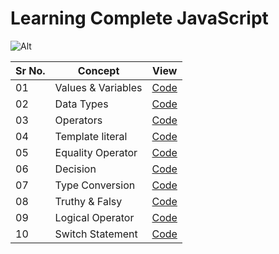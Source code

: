 # Learning Complete JavaScript

![Alt](https://img.shields.io/badge/-JavaScript-brightgreen)

| Sr No. | Concept            | View                           |
| ------ | ------------------ | ------------------------------ |
| 01     | Values & Variables | [Code](./Values_Variable.js)   |
| 02     | Data Types         | [Code](./Data_Types.js)        |
| 03     | Operators          | [Code](./Operator.js)          |
| 04     | Template literal   | [Code](./template_literal.js)  |
| 05     | Equality Operator  | [Code](./Equality_operator.js) |
| 06     | Decision           | [Code](./Decision.js)          |
| 07     | Type Conversion    | [Code](./Type_Conversion.js)   |
| 08     | Truthy & Falsy     | [Code](./Truthy_Falsy.js)      |
| 09     | Logical Operator   | [Code](./Logical_operator.js)  |
| 10     | Switch Statement   | [Code](./Switch_statement.js)  |
